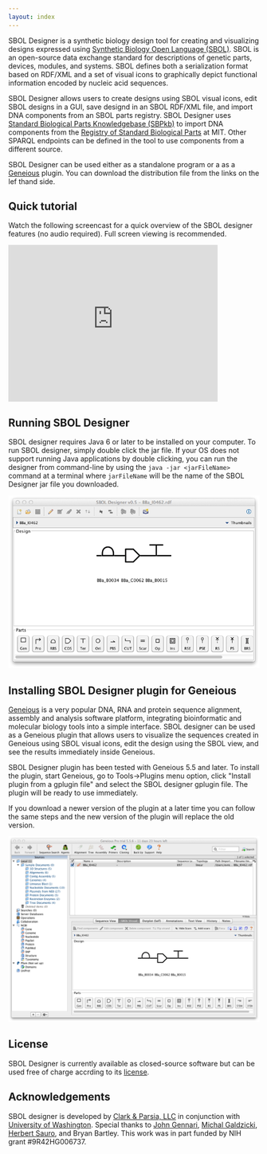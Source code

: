 ```yaml
---
layout: index
---
```


SBOL Designer is a synthetic biology design tool for creating and visualizing designs expressed using 
[Synthetic Biology Open Language (SBOL)](http://www.sbolstandard.org/). SBOL is an open-source data exchange 
standard for descriptions of genetic parts, devices, modules, and systems. SBOL defines both a serialization 
format based on RDF/XML and a set of visual icons to graphically depict functional information encoded by 
nucleic acid sequences.

SBOL Designer allows users to create designs using SBOL visual icons, edit SBOL designs in a GUI, save 
designd in an SBOL RDF/XML file, and import DNA components from an SBOL parts registry. SBOL Designer 
uses [Standard Biological Parts Knowledgebase (SBPkb)](https://sites.google.com/a/sbolstandard.org/sbol/libsbol/sbpkb)
to import DNA components from the [Registry of Standard Biological Parts](http://partsregistry.org/) at MIT.
Other SPARQL endpoints can be defined in the tool to use components from a different source.

SBOL Designer can be used either as a standalone program or a as a [Geneious](http://www.geneious.com/) plugin. 
You can download the distribution file from the links on the lef thand side.

## Quick tutorial

Watch the following screencast for a quick overview of the SBOL designer features (no audio required). 
Full screen viewing is recommended.

<iframe width="420" height="315" src="http://www.youtube.com/embed/57HbAhXjYyo" frameborder="0" align="middle" allowfullscreen></iframe>

<br>

## Running SBOL Designer

SBOL designer requires Java 6 or later to be installed on your computer. To run SBOL designer, 
simply double click the jar file. If your OS does not support running Java applications by
double clicking, you can run the designer from command-line by using the `java -jar <jarFileName>`
command at a terminal where `jarFileName` will be the name of the SBOL Designer jar file you
downloaded.

![designer](images/designer.png)
 
## Installing SBOL Designer plugin for Geneious

[Geneious](http://www.geneious.com/) is a very popular DNA, RNA and protein sequence alignment, assembly and analysis 
software platform, integrating bioinformatic and molecular biology tools into a simple interface. SBOL
designer can be used as a Geneious plugin that allows users to visualize the sequences created in Geneious
using SBOL visual icons, edit the design using the SBOL view, and see the results immediately inside
Geneious.

SBOL Designer plugin has been tested with Geneious 5.5 and later. To install the plugin, start
Geneious, go to Tools->Plugins menu option, click "Install plugin from a gplugin file" and select 
the SBOL designer gplugin file. The plugin will be ready to use immediately.

If you download a newer version of the plugin at a later time you can follow the same steps and
the new version of the plugin will replace the old version.

![geneious](images/geneious.png)

## License

SBOL Designer is currently available as closed-source software but can be used free of charge accrding to its
[license](https://github.com/clarkparsia/sbol/blob/master/LICENSE.txt).  

## Acknowledgements

SBOL designer is developed by [Clark & Parsia, LLC](http://clarkparsia.com) in conjunction 
with [University of Washington](http://www.washington.edu). Special thanks to 
[John Gennari](http://faculty.washington.edu/gennari/), [Michal Galdzicki](http://faculty.washington.edu/mgaldzic/),
[Herbert Sauro](http://depts.washington.edu/bioe/people/core/sauro.html), and Bryan Bartley.
This work was in part funded by NIH grant #9R42HG006737.

